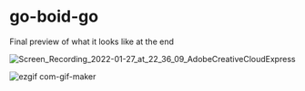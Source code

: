# go-boid-go


Final preview of what it looks like at the end

![Screen_Recording_2022-01-27_at_22_36_09_AdobeCreativeCloudExpress](https://user-images.githubusercontent.com/52788043/151409741-ed72f516-ac12-43f5-905e-bd6aa39c2194.gif)

![ezgif com-gif-maker](https://user-images.githubusercontent.com/52788043/151409751-9bdb3163-6160-4f96-a43b-34c927eb3dde.gif)
